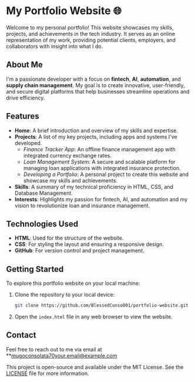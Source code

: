 # My Portfolio Website 🌐

Welcome to my personal portfolio! This website showcases my skills, projects, and achievements in the tech industry. It serves as an online representation of my work, providing potential clients, employers, and collaborators with insight into what I do.

## About Me

I'm a passionate developer with a focus on **fintech**, **AI**, **automation**, and **supply chain management**. My goal is to create innovative, user-friendly, and secure digital platforms that help businesses streamline operations and drive efficiency.

## Features

- **Home**: A brief introduction and overview of my skills and expertise.
- **Projects**: A list of my key projects, including apps and systems I've developed.
  - *Finance Tracker App*: An offline finance management app with integrated currency exchange rates.
  - *Loan Management System*: A secure and scalable platform for managing loan applications with integrated insurance protection.
  - *Developing a Portfolio*: A personal project to create this website and showcase my skills and achievements.
- **Skills**: A summary of my technical proficiency in HTML, CSS, and Database Management.
- **Interests**: Highlights my passion for fintech, AI, and automation and my vision to revolutionize loan and insurance management.

## Technologies Used

- **HTML**: Used for the structure of the website.
- **CSS**: For styling the layout and ensuring a responsive design.
- **GitHub**: For version control and project management.

## Getting Started

To explore this portfolio website on your local machine:

1. Clone the repository to your local device:

    ```bash
    git clone https://github.com/BlessedConso001/portfolio-website.git
    ```

2. Open the `index.html` file in any web browser to view the website.

## Contact

Feel free to reach out to me via email at **mugoconsolata70your.email@example.com

This project is open-source and available under the MIT License. See the [LICENSE](LICENSE) file for more information.
